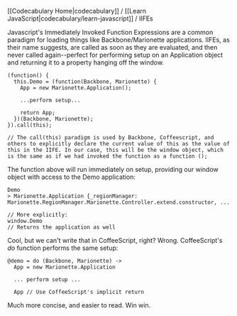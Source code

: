 [[Codecabulary Home|codecabulary]] / [[Learn JavaScript|codecabulary/learn-javascript]] / IIFEs

<!-- ---title: IIFEs in CoffeeScript --- -->

Javascript's Immediately Invoked Function Expressions are a common paradigm for loading things like Backbone/Marionette applications. IIFEs, as their name suggests, are called as soon as they are evaluated, and then never called again--perfect for performing setup on an Application object and returning it to a property hanging off the window.

	(function() {
	  this.Demo = (function(Backbone, Marionette) {
	    App = new Marionette.Application();
	    
	    ...perform setup...
	    
	    return App;
	  })(Backbone, Marionette);
	}).call(this);
	
	// The call(this) paradigm is used by Backbone, Coffeescript, and others to explicitly declare the current value of this as the value of this in the IIFE. In our case, this will be the window object, which is the same as if we had invoked the function as a function ();
	
The function above will run immediately on setup, providing our window object with access to the Demo application:

	Demo
	> Marionette.Application {_regionManager: Marionette.RegionManager.Marionette.Controller.extend.constructor, ...
	
	// More explicitly:
	window.Demo
	// Returns the application as well
	
Cool, but we can't write that in CoffeeScript, right? Wrong. CoffeeScript's _do_ function performs the same setup:

	@demo = do (Backbone, Marionette) ->
	  App = new Marionette.Application
	  
	  ... perform setup ...
	  
	  App // Use CoffeeScript's implicit return
	  
Much more concise, and easier to read. Win win.
